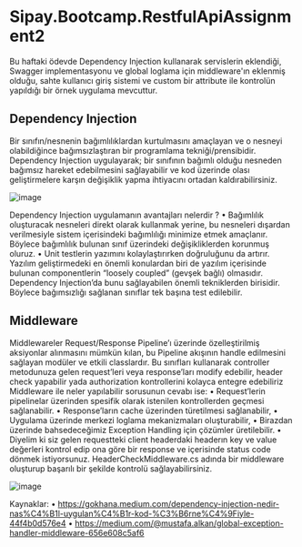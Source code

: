 # Sipay.Bootcamp.RestfulApiAssignment2

Bu haftaki ödevde Dependency Injection kullanarak servislerin eklendiği, Swagger implementasyonu ve global loglama için middleware'ın eklenmiş olduğu, sahte kullanıcı giriş sistemi ve custom bir attribute ile kontrolün yapıldığı bir örnek uygulama mevcuttur.

## Dependency Injection 
Bir sınıfın/nesnenin bağımlılıklardan kurtulmasını amaçlayan ve o nesneyi olabildiğince bağımsızlaştıran bir programlama tekniği/prensibidir. Dependency Injection uygulayarak; bir sınıfının bağımlı olduğu nesneden bağımsız hareket edebilmesini sağlayabilir ve kod üzerinde olası geliştirmelere karşın değişiklik yapma ihtiyacını ortadan kaldırabilirsiniz.

![image](https://github.com/fundayldrmkaraman/Sipay.Bootcamp.RestfulApiAssignment2/assets/108402804/27015508-db3e-4892-b7fa-a0c8e134dfd5)

Dependency Injection uygulamanın avantajları nelerdir ?
•	Bağımlılık oluşturacak nesneleri direkt olarak kullanmak yerine, bu nesneleri dışardan verilmesiyle sistem içerisindeki bağımlılığı minimize etmek amaçlanır. Böylece bağımlılık bulunan sınıf üzerindeki değişikliklerden korunmuş oluruz.
•	Unit testlerin yazımını kolaylaştırırken doğruluğunu da artırır. Yazılım geliştirmedeki en önemli konulardan biri de yazılım içerisinde bulunan componentlerin “loosely coupled” (gevşek bağlı) olmasıdır. Dependency Injection’da bunu sağlayabilen önemli tekniklerden birisidir. Böylece bağımsızlığı sağlanan sınıflar tek başına test edilebilir.

## Middleware
Middlewareler Request/Response Pipeline’ı üzerinde özelleştirilmiş aksiyonlar alınmasını mümkün kılan, bu Pipeline akışının handle edilmesini sağlayan modüler ve etkili classlardır. Bu sınıfları kullanarak controller metodunuza gelen request’leri veya response’ları modify edebilir, header check yapabilir yada authorization kontrollerini kolayca entegre edebiliriz
Middleware ile neler yapılabilir sorusunun cevabı ise:
•	Request’lerin pipelinelar üzerinden spesifik olarak istenilen kontrollerden geçmesi sağlanabilir.
•	Response’ların cache üzerinden türetilmesi sağlanabilir,
•	Uygulama üzerinde merkezi loglama mekanizmaları oluşturabilir,
•	Birazdan üzerinde bahsedeceğimiz Exception Handling için çözümler üretilebilir.
•	Diyelim ki siz gelen requestteki client headerdaki headerın key ve value değerleri kontrol edip ona göre bir response ve içerisinde status code dönmek istiyorsunuz. HeaderCheckMiddleware.cs adında bir middleware oluşturup başarılı bir şekilde kontrolü sağlayabilirsiniz.

![image](https://github.com/fundayldrmkaraman/Sipay.Bootcamp.RestfulApiAssignment2/assets/108402804/b1fb86e4-a959-4ca4-84f9-f94322054634)


Kaynaklar:
•	https://gokhana.medium.com/dependency-injection-nedir-nas%C4%B1l-uygulan%C4%B1r-kod-%C3%B6rne%C4%9Fiyle-44f4b0d576e4
•	https://medium.com/@mustafa.alkan/global-exception-handler-middleware-656e608c5af6
